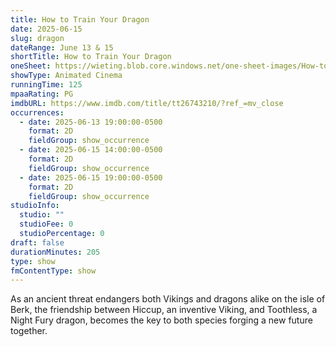 ```yaml
---
title: How to Train Your Dragon
date: 2025-06-15
slug: dragon
dateRange: June 13 & 15
shortTitle: How to Train Your Dragon
oneSheet: https://wieting.blob.core.windows.net/one-sheet-images/How-to-Train-Your-Dragon.png
showType: Animated Cinema
runningTime: 125
mpaaRating: PG
imdbURL: https://www.imdb.com/title/tt26743210/?ref_=mv_close
occurrences:
  - date: 2025-06-13 19:00:00-0500
    format: 2D
    fieldGroup: show_occurrence
  - date: 2025-06-15 14:00:00-0500
    format: 2D
    fieldGroup: show_occurrence
  - date: 2025-06-15 19:00:00-0500
    format: 2D
    fieldGroup: show_occurrence
studioInfo:
  studio: ""
  studioFee: 0
  studioPercentage: 0
draft: false
durationMinutes: 205
type: show
fmContentType: show
---
```

As an ancient threat endangers both Vikings and dragons alike on the isle of Berk, the friendship between Hiccup, an inventive Viking, and Toothless, a Night Fury dragon, becomes the key to both species forging a new future together.